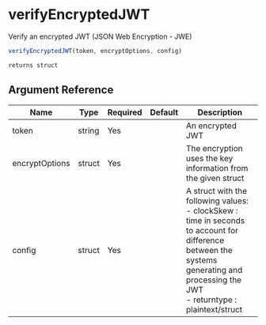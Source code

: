 # verifyEncryptedJWT

Verify an encrypted JWT (JSON Web Encryption - JWE)

```javascript
verifyEncryptedJWT(token, encryptOptions, config)
```

```javascript
returns struct
```

## Argument Reference

| Name | Type | Required | Default | Description |
| --- | --- | --- | --- | --- |
| token | string | Yes |  | An encrypted JWT |
| encryptOptions | struct | Yes |  | The encryption uses the key information from the given struct |
| config | struct | Yes |  | A struct with the following values:<br />- clockSkew : time in seconds to account for difference between the systems generating and processing the JWT<br />- returntype : plaintext/struct |

